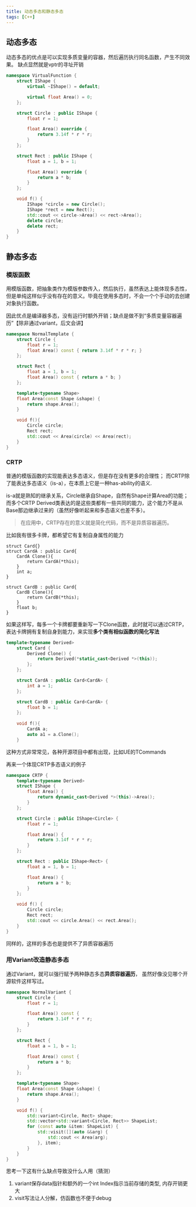 ```yaml
---
title: 动态多态和静态多态
tags: [C++]
---
```

## 动态多态
动态多态的优点是可以实现多质变量的容器，然后遍历执行同名函数，产生不同效果。
缺点显然就是vptr的寻址开销
```cpp
namespace VirtualFunction {
    struct IShape {
        virtual ~IShape() = default;

        virtual float Area() = 0;
    };

    struct Circle : public IShape {
        float r = 1;

        float Area() override {
            return 3.14f * r * r;
        }
    };

    struct Rect : public IShape {
        float a = 1, b = 1;

        float Area() override {
            return a * b;
        }
    };

    void f() {
        IShape *circle = new Circle();
        IShape *rect = new Rect();
        std::cout << circle->Area() << rect->Area();
        delete circle;
        delete rect;
    }
}
```

## 静态多态
### 模版函数
用模版函数，把抽象类作为模版参数传入，然后执行，虽然表达上能体现多态性，
但是单纯这样似乎没有存在的意义。毕竟在使用多态时，不会一个个手动的去创建对象执行函数。

因此优点是编译器多态，没有运行时额外开销；缺点是做不到“多质变量容器遍历”【除非通过variant，后文会讲】
```cpp
namespace NormalTemplate {
    struct Circle {
        float r = 1;
        float Area() const { return 3.14f * r * r; }
    };

    struct Rect {
        float a = 1, b = 1;
        float Area() const { return a * b; }
    };

    template<typename Shape>
    float Area(const Shape &shape) {
        return shape.Area();
    }

    void f(){
        Circle circle;
        Rect rect;
        std::cout << Area(circle) << Area(rect);
    }
}
```

### CRTP
普通的模版函数的实现能表达多态语义，但是存在没有更多的合理性；
而CRTP除了能表达多态语义（is-a），在本质上它是一种has-ability的语义. 

is-a就是熟知的继承关系，Circle继承自Shape，自然有Shape计算Area的功能；
而多个CRTP Derived类表达的是这些类都有一些共同的能力，这个能力不是从Base那边继承过来的（虽然好像听起来和多态语义也差不多）。

> 在应用中，CRTP存在的意义就是简化代码，而不是异质容器遍历。

比如我有很多卡牌，都希望它有复制自身属性的能力
```
struct Card{}
struct CardA : public Card{
    CardA Clone(){
        return CardA(*this);
    }
    int a;
}

struct CardB : public Card{
    CardB Clone(){
        return CardB(*this);
    }
    float b;
}
```
如果这样写，每多一个卡牌都要重新写一下Clone函数，此时就可以通过CRTP，表达卡牌拥有复制自身到能力，来实现**多个类有相似函数的简化写法**
```cpp
template<typename Derived>
    struct Card {
        Derived Clone() {
            return Derived(*static_cast<Derived *>(this));
        };
    };

    struct CardA : public Card<CardA> {
        int a = 1;
    };

    struct CardB : public Card<CardA> {
        float b = 1;
    };
    
    void f(){
        CardA a;
        auto a1 = a.Clone();
    }
```
这种方式非常常见，各种开源项目中都有出现，比如UE的TCommands

再来一个体现CRTP多态语义的例子
```cpp
namespace CRTP {
    template<typename Derived>
    struct IShape {
        float Area() {
            return dynamic_cast<Derived *>(this)->Area();
        }
    };

    struct Circle : public IShape<Circle> {
        float r = 1;

        float Area() {
            return 3.14f * r * r;
        }
    };

    struct Rect : public IShape<Rect> {
        float a = 1, b = 1;

        float Area() {
            return a * b;
        }
    };

    void f() {
        Circle circle;
        Rect rect;
        std::cout << circle.Area() << rect.Area();
    }
}
```
同样的，这样的多态也是提供不了异质容器遍历

### 用Variant改造静态多态
通过Variant，就可以强行赋予两种静态多态**异质容器遍历**， 虽然好像没见哪个开源软件这样写过。
```cpp
namespace NormalVariant {
    struct Circle {
        float r = 1;

        float Area() const {
            return 3.14f * r * r;
        }
    };

    struct Rect {
        float a = 1, b = 1;

        float Area() const {
            return a * b;
        }
    };

    template<typename Shape>
    float Area(const Shape &shape) {
        return shape.Area();
    }

    void f() {
        std::variant<Circle, Rect> shape;
        std::vector<std::variant<Circle, Rect>> ShapeList;
        for (const auto &item: ShapeList) {
            std::visit([](auto &&arg) {
                std::cout << Area(arg);
            }, item);
        }
    }
}
```
思考一下这有什么缺点导致没什么人用（猜测）
1. variant保存data指针和额外的一个int Index指示当前存储的类型, 内存开销更大
2. visit写法让人分解，仿函数也不便于debug
